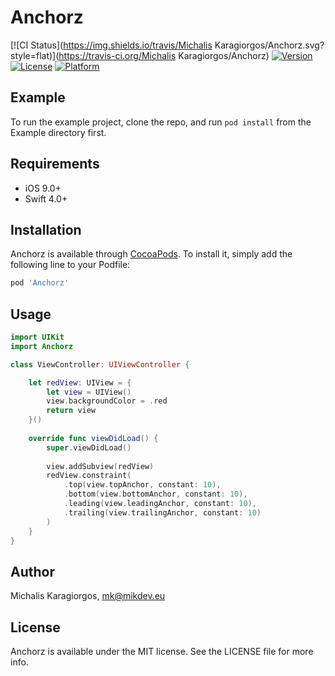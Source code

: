 # Anchorz

[![CI Status](https://img.shields.io/travis/Michalis Karagiorgos/Anchorz.svg?style=flat)](https://travis-ci.org/Michalis Karagiorgos/Anchorz)
[![Version](https://img.shields.io/cocoapods/v/Anchorz.svg?style=flat)](https://cocoapods.org/pods/Anchorz)
[![License](https://img.shields.io/cocoapods/l/Anchorz.svg?style=flat)](https://cocoapods.org/pods/Anchorz)
[![Platform](https://img.shields.io/cocoapods/p/Anchorz.svg?style=flat)](https://cocoapods.org/pods/Anchorz)

## Example

To run the example project, clone the repo, and run `pod install` from the Example directory first.

## Requirements
* iOS 9.0+
* Swift 4.0+


## Installation

Anchorz is available through [CocoaPods](https://cocoapods.org). To install
it, simply add the following line to your Podfile:

```ruby
pod 'Anchorz'
```
## Usage
```swift
import UIKit
import Anchorz

class ViewController: UIViewController {

    let redView: UIView = {
        let view = UIView()
        view.backgroundColor = .red
        return view
    }()
    
    override func viewDidLoad() {
        super.viewDidLoad()
        
        view.addSubview(redView)
        redView.constraint(
            .top(view.topAnchor, constant: 10),
            .bottom(view.bottomAnchor, constant: 10),
            .leading(view.leadingAnchor, constant: 10),
            .trailing(view.trailingAnchor, constant: 10)
        )
    }
}
```

## Author

Michalis Karagiorgos, mk@mikdev.eu

## License

Anchorz is available under the MIT license. See the LICENSE file for more info.
